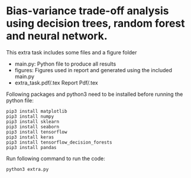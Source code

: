 # Bias-variance trade-off analysis using decision trees, random forest and neural network.

This extra task includes some files and a figure folder
- main.py:  Python file to produce all results
- figures:  Figures used in report and generated using the included main.py
- extra_task.pdf/.tex    Report Pdf/.tex  

Following packages and python3 need to be installed before running the python file:
```
pip3 install matplotlib
pip3 install numpy 
pip3 install sklearn
pip3 install seaborn
pip3 install tensorflow
pip3 install keras
pip3 install tensorflow_decision_forests
pip3 install pandas
```
Run following command to run the code:
```
python3 extra.py
```
